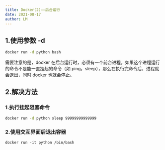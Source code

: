 ```yaml
---
title: Docker(2)——后台运行
date: 2021-08-17
author: LM
---
```


## 1.使用参数 -d

```bash
docker run -d python bash
```

需要注意的是，docker 在后台运行时，必须有一个前台进程。如果这个进程运行的命令不是能一直挂起的命令（如 ping，sleep），那么在执行完命令后，进程就会退出，同时 docker 也就会停止。

## 2.解决方法

### 1.执行挂起阻塞命令

```bash
docker run -d python sleep 99999999999999
```

### 2.使用交互界面后退出容器

```
docker run -it python /bin/bash
```

